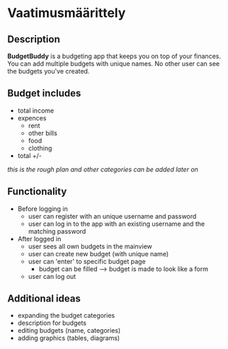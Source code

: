 # Vaatimusmäärittely

## Description

**BudgetBuddy** is a budgeting app that keeps you on top of your finances. You can add multiple budgets with unique names. No other user can see the budgets you've created.

## Budget includes

- total income
- expences
    - rent
    - other bills
    - food
    - clothing
- total +/-

*this is the rough plan and other categories can be added later on*

## Functionality

- Before logging in
    - user can register with an unique username and password
    - user can log in to the app with an existing username and the matching password
- After logged in
    - user sees all own budgets in the mainview
    - user can create new budget (with unique name)
    - user can 'enter' to specific budget page
        - budget can be filled --> budget is made to look like a form
    - user can log out

## Additional ideas

- expanding the budget categories
- description for budgets
- editing budgets (name, categories)
- adding graphics (tables, diagrams)